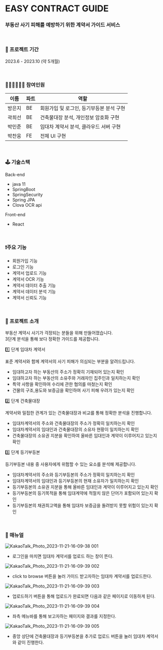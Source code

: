 
# EASY CONTRACT GUIDE

### 부동산 사기 피해를 예방하기 위한 계약서 가이드 서비스

<br/>

### 📆 프로젝트 기간
2023.6 - 2023.10 (약 5개월) 

<br/>

### 👩🏻‍💻👨🏻‍💻 참여인원

| 이름  | 파트  | 역할                                    |
|-----|-----|---------------------------------------|
| 방은지 | BE  | 회원가입 및 로그인, 등기부등본 분석 구현              |
| 곽희선 | BE  | 건축물대장 분석, 개인정보 암호화 구현    |
| 박민준 | BE  | 임대차 계약서 분석, 클라우드 서버 구현  |
| 박찬웅 | FE  | 전체 UI 구현                     |

<br/>

### 🕹️ 기술스택
Back-end
- java 11
- SpringBoot
- SpringSecurity
- Spring JPA
- Clova OCR api
  
Front-end
- React

<br/>

### ❗️주요 기능
- 회원가입 기능
- 로그인 기능
- 계약서 업로드 기능
- 계약서 OCR 기능
- 계약서 데이터 추출 기능
- 계약서 데이터 분석 기능
- 계약서 신뢰도 기능

<br/>

### 🤝 프로젝트 소개
부동산 계약시 사기가 걱정되는 분들을 위해 만들어졌습니다.  
3단계 분석을 통해 보다 정확한 가이드를 제공합니다.  

1️⃣ 단계  임대차 계약서     

표준 계약서와 함께 계약서의 사기 피해가 의심되는 부분을 알려드립니다.    
- 임대하고자 하는 부동산의 주소가 정확히 기재되어 있는지 확인
- 임대하고자 하는 부동산의 소유주와 거래자인 집주인과 일치하는지 확인
- 특약 사항을 확인하여 수리에 관한 협의를 마쳤는지 확인
- 건물의 구조,용도와 보증금을 확인하여 사기 피해 우려가 있는지 확인

2️⃣ 단계 건축물대장    

계약서와 밀접한 관계가 있는 건축물대장과 비교를 통해 정확한 분석을 진행합니다.      
- 임대차계약서의 주소와 건축물대장의 주소가 정확히 일치하는지 확인
- 임대차계약서의 임대인과 건축물대장의 소유자 현황이 일치하는지 확인
- 건축물대장의 소유권 지분을 확인하여 올바른 임대인과 계약이 이루어지고 있는지 확인

3️⃣ 단계 등기부등본   

등기부등본 내용 중 사용자에게 위험할 수 있는 요소를 분석해 제공합니다.  
- 임대차계약서의 주소와 등기부등본의 주소가 정확히 일치하는지 확인
- 임대차계약서의 임대인과 등기부등본의 현재 소유자가 일치하는지 확인
- 등기부등본의 소유권 지분을 통해 올바른 임대인과 계약이 이루어지고 있는지 확인
- 등기부등본의 등기목적을 통해 임대계약에 적절치 않은 단어가 포함되어 있는지 확인
- 등기부등본의 채권최고액을 통해 임대차 보증금을 돌려받지 못할 위험이 있는지 확인
  
<br/>

### 🙏 매뉴얼

![KakaoTalk_Photo_2023-11-21-16-09-38 001](https://github.com/TeamSIC-LAB/ECG-backend/assets/89395493/c9118cdf-8dd6-471d-8ebf-4ffb41a53b61)

- 로그인을 마치면 임대차 계약서를 업로드 하는 창이 뜬다.

![KakaoTalk_Photo_2023-11-21-16-09-39 002](https://github.com/TeamSIC-LAB/ECG-backend/assets/89395493/a39e5397-301f-4266-9282-5f52b4599935)

- click to browse 버튼을 눌러 가이드 받고자하는 임대차 계약서를 업로드한다.

![KakaoTalk_Photo_2023-11-21-16-09-39 003](https://github.com/TeamSIC-LAB/ECG-backend/assets/89395493/fb220d13-ffea-46bf-9e72-f86d014a8f92)

- 업로드하기 버튼을 통해 업로드가 완료되면 다음과 같은 페이지로 이동하게 된다.

![KakaoTalk_Photo_2023-11-21-16-09-39 004](https://github.com/TeamSIC-LAB/ECG-backend/assets/89395493/6fe9a6ad-c02e-4d06-89ae-008ea73c1014)

- 좌측 메뉴바를 통해 보고자하는 페이지와 결과를 지정한다.

![KakaoTalk_Photo_2023-11-21-16-09-39 005](https://github.com/TeamSIC-LAB/ECG-backend/assets/89395493/a549f81b-56b0-4777-93c0-d0fafafb6813)

- 중앙 상단에 건축물대장과 등기부등본을 추가로 업로드 버튼을 눌러 임대차 계약서와 같이 진행한다.


